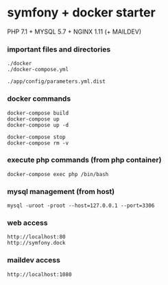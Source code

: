 symfony + docker starter
========================

PHP 7.1 + MYSQL 5.7 + NGINX 1.11 (+ MAILDEV)

### important files and directories

    ./docker
    ./docker-compose.yml
    
    ./app/config/parameters.yml.dist

### docker commands
    
    docker-compose build
    docker-compose up
    docker-compose up -d
    
    docker-compose stop
    docker-compose rm -v

### execute php commands (from php container)

    docker-compose exec php /bin/bash

### mysql management (from host)
    
    mysql -uroot -proot --host=127.0.0.1 --port=3306

### web access

    http://localhost:80
    http://symfony.dock

### maildev access

    http://localhost:1080
